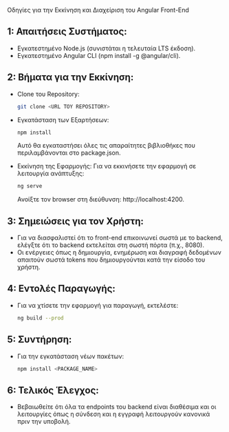 Οδηγίες για την Εκκίνηση και Διαχείριση του Angular Front-End

## 1: Απαιτήσεις Συστήματος:

- Εγκατεστημένο Node.js (συνιστάται η τελευταία LTS έκδοση).
- Εγκατεστημένο Angular CLI (npm install -g @angular/cli).

## 2: Βήματα για την Εκκίνηση:

- Clone του Repository:
  ```bash
  git clone <URL ΤΟΥ REPOSITORY>
  ```

- Εγκατάσταση των Εξαρτήσεων: 
  ```bash
  npm install
  ```
  Αυτό θα εγκαταστήσει όλες τις απαραίτητες βιβλιοθήκες που περιλαμβάνονται στο package.json.
- Εκκίνηση της Εφαρμογής: Για να εκκινήσετε την εφαρμογή σε λειτουργία ανάπτυξης:
    ```bash
  ng serve
  ```
  Ανοίξτε τον browser στη διεύθυνση: http://localhost:4200.

## 3: Σημειώσεις για τον Χρήστη:

- Για να διασφαλιστεί ότι το front-end επικοινωνεί σωστά με το backend, ελέγξτε ότι το backend εκτελείται στη σωστή πόρτα (π.χ., 8080).
- Οι ενέργειες όπως η δημιουργία, ενημέρωση και διαγραφή δεδομένων απαιτούν σωστά tokens που δημιουργούνται κατά την είσοδο του χρήστη.

## 4: Εντολές Παραγωγής:

- Για να χτίσετε την εφαρμογή για παραγωγή, εκτελέστε:
     ```bash
  ng build --prod
  ```

## 5: Συντήρηση: 
- Για την εγκατάσταση νέων πακέτων:
     ```bash
    npm install <PACKAGE_NAME>

    ```
## 6: Τελικός Έλεγχος: 
- Βεβαιωθείτε ότι όλα τα endpoints του backend είναι διαθέσιμα και 
  οι λειτουργίες όπως η σύνδεση και η εγγραφή λειτουργούν κανονικά πριν την υποβολή.
